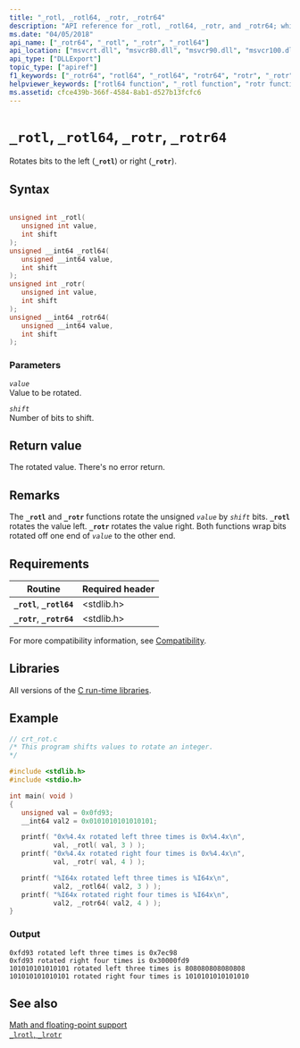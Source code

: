 ```yaml
---
title: "_rotl, _rotl64, _rotr, _rotr64"
description: "API reference for _rotl, _rotl64, _rotr, and _rotr64; which rotate bits to the left (_rotl) or right (_rotr)."
ms.date: "04/05/2018"
api_name: ["_rotr64", "_rotl", "_rotr", "_rotl64"]
api_location: ["msvcrt.dll", "msvcr80.dll", "msvcr90.dll", "msvcr100.dll", "msvcr100_clr0400.dll", "msvcr110.dll", "msvcr110_clr0400.dll", "msvcr120.dll", "msvcr120_clr0400.dll", "ucrtbase.dll", "api-ms-win-crt-utility-l1-1-0.dll"]
api_type: ["DLLExport"]
topic_type: ["apiref"]
f1_keywords: ["_rotr64", "rotl64", "_rotl64", "rotr64", "rotr", "_rotr", "_rotl", "rotl"]
helpviewer_keywords: ["rotl64 function", "_rotl function", "rotr function", "rotr64 function", "_rotr function", "rotl function", "_rotl64 function", "rotating bits", "_rotr64 function", "bits, rotating"]
ms.assetid: cfce439b-366f-4584-8ab1-d527b13fcfc6
---
```

# `_rotl`, `_rotl64`, `_rotr`, `_rotr64`

Rotates bits to the left (**`_rotl`**) or right (**`_rotr`**).

## Syntax

```C

unsigned int _rotl(
   unsigned int value,
   int shift
);
unsigned __int64 _rotl64(
   unsigned __int64 value,
   int shift
);
unsigned int _rotr(
   unsigned int value,
   int shift
);
unsigned __int64 _rotr64(
   unsigned __int64 value,
   int shift
);
```

### Parameters

*`value`*\
Value to be rotated.

*`shift`*\
Number of bits to shift.

## Return value

The rotated value. There's no error return.

## Remarks

The **`_rotl`** and **`_rotr`** functions rotate the unsigned *`value`* by *`shift`* bits. **`_rotl`** rotates the value left. **`_rotr`** rotates the value right. Both functions wrap bits rotated off one end of *`value`* to the other end.

## Requirements

|Routine|Required header|
|-------------|---------------------|
|**`_rotl`**, **`_rotl64`**|\<stdlib.h>|
|**`_rotr`**, **`_rotr64`**|\<stdlib.h>|

For more compatibility information, see [Compatibility](../compatibility.md).

## Libraries

All versions of the [C run-time libraries](../crt-library-features.md).

## Example

```C
// crt_rot.c
/* This program shifts values to rotate an integer.
*/

#include <stdlib.h>
#include <stdio.h>

int main( void )
{
   unsigned val = 0x0fd93;
   __int64 val2 = 0x0101010101010101;

   printf( "0x%4.4x rotated left three times is 0x%4.4x\n",
           val, _rotl( val, 3 ) );
   printf( "0x%4.4x rotated right four times is 0x%4.4x\n",
           val, _rotr( val, 4 ) );

   printf( "%I64x rotated left three times is %I64x\n",
           val2, _rotl64( val2, 3 ) );
   printf( "%I64x rotated right four times is %I64x\n",
           val2, _rotr64( val2, 4 ) );
}
```

### Output

```Output
0xfd93 rotated left three times is 0x7ec98
0xfd93 rotated right four times is 0x30000fd9
101010101010101 rotated left three times is 808080808080808
101010101010101 rotated right four times is 1010101010101010
```

## See also

[Math and floating-point support](../floating-point-support.md)\
[`_lrotl`, `_lrotr`](lrotl-lrotr.md)
